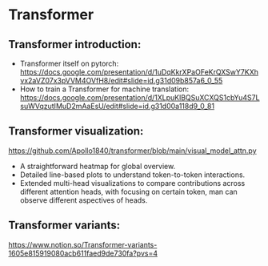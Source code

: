 # Transformer

## Transformer introduction: 
- Transformer itself on pytorch: https://docs.google.com/presentation/d/1uDqKkrXPaOFeKrQXSwY7KXhvx2aVZ07x3pVVM4OVfH8/edit#slide=id.g31d09b857a6_0_55
- How to train a Transformer for machine translation: https://docs.google.com/presentation/d/1XLpuKlBQSuXCXQS1cbYu4S7LsuWVqzutIMuD2mAaEsU/edit#slide=id.g31d00a118d9_0_81

## Transformer visualization: 
https://github.com/Apollo1840/transformer/blob/main/visual_model_attn.py

- A straightforward heatmap for global overview.
- Detailed line-based plots to understand token-to-token interactions.
- Extended multi-head visualizations to compare contributions across different attention heads, with focusing on
certain token, man can observe different aspectives of heads.

## Transformer variants: 
https://www.notion.so/Transformer-variants-1605e815919080acb611faed9de730fa?pvs=4